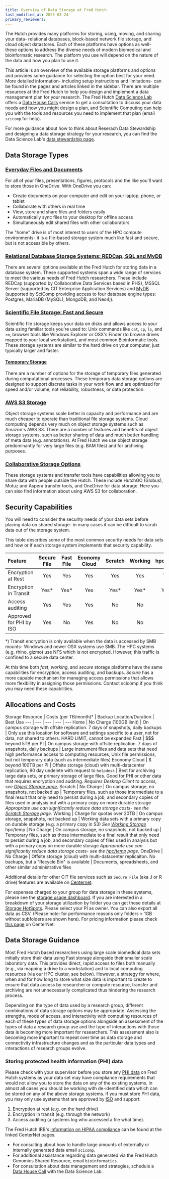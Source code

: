 ```yaml
---
title: Overview of Data Storage at Fred Hutch
last_modified_at: 2023-03-24
primary_reviewers: 
---
```


The Hutch provides many platforms for storing, using, moving, and sharing your data- relational databases, block-based network file storage, and cloud object datastores.  Each of these platforms have options as well- these options to address the diverse needs of modern biomedical and bioinformatic research.  The platform you use will depend on the nature of the data and how you plan to use it.

This article is an overview of the available storage platforms and options and provides some guidance for selecting the option best for your need. More detailed information- including setup instructions and limitations- can be found in the pages and articles linked in the sidebar.  There are multiple resources at the Fred Hutch to help you design and implement a data management plan for your research.  The Fred Hutch [Data Science Lab](https://hutchdatascience.org/) offers a [Data House Calls](https://hutchdatascience.org/datahousecalls/) service to get a consultation to discuss your data needs and how you might design a plan, and Scientific Computing can help you with the tools and resources you need to implement that plan (email `scicomp` for help).

For more guidance about how to think about Reserach Data Stewardship and designing a data storage strategy for your research, you can find the Data Science Lab's [data stewardship page](/datascience/stewardship/).

## Data Storage Types

### [Everyday Files and Documents](https://centernet.fredhutch.org/cn/u/center-it/help-desk/onedrive.html)
For all of your files, presentations, figures, protocols and the like you'll want to store those in OneDrive.  With OneDrive you can:

- Create documents on your computer and edit on your laptop, phone, or tablet
- Collaborate with others in real time
- View, store and share files and folders easily
- Automatically sync files to your desktop for offline access
- Simultaneously edit shared files with other collaborators

The "home" drive is of most interest to users of the HPC compute environments- it is a file-based storage system much like fast and secure, but is not accessible by others.

### [Relational Database Storage Systems: REDCap, SQL and MyDB](/scicomputing/store_databases/)

There are several options available at the Fred Hutch for storing data in a database system.  These supported systems span a wide range of services to meet the various needs of Fred Hutch researchers.  These include REDCap (supported by Collaborative Data Services based in PHS), MSSQL Server (supported by CIT Enterprise Application Services) and [MyDB](https://mydb.fredhutch.org/) (supported by SciComp providing access to four database engine types: Postgres, MariaDB (MySQL), MongoDB, and Neo4j).

### [Scientific File Storage: Fast and Secure](/scicomputing/store_posix/)

Scientific file storage keeps your data on disks and allows access to your data using familiar tools you're used to: Unix commands like `cat`, `cp`, `ls`, and `rm`,  browser tools like Windows Explorer or OSX's Finder (to browse drives mapped to your local workstation), and most common Bioinformatic tools. These storage systems are similar to the hard drive on your computer, just typically larger and faster.

#### [Temporary Storage](/scicomputing/store_task/)

There are a number of options for the storage of temporary files generated during computational processes.  These temporary data storage options are designed to support discrete tasks in your work flow and are optimized for speed and/or volume, not reliability, robustness, or data protection.

### [AWS S3 Storage](/scicomputing/store_objectstore/)

Object storage systems scale better in capacity and performance and are much cheaper to operate than traditional file storage systems. Cloud computing depends very much on object storage systems such as Amazon's AWS S3. There are a number of features and benefits of object storage systems, such as better sharing of data and much better handling of meta data (e.g. annotations). At Fred Hutch we use object storage predominantly for very large files (e.g. BAM files) and for archiving purposes.

### [Collaborative Storage Options](/scicomputing/store_collaboration/)

These storage systems and transfer tools have capabilities allowing you to share data with people outside the Hutch.  These include HutchGO (Globus), Motuz and Aspera transfer tools, and OneDrive for data storage. Here you can also find information about using AWS S3 for collaboration.

## Security Capabilities

You will need to consider the security needs of your data sets before placing data on shared storage- in many cases it can be difficult to scrub data out of the storage system.

This table describes some of the most common security needs for data sets and how or if each storage system implements that security capability.

|  Feature 	                | Secure File	| Fast File | Economy Cloud |  Scratch  	| Working    |  hpc/temp  |  OneDrive 	|
|:-	                        |:-:	        |:-:	      |:-:	          |:-:	        |:-:	       |:-:	        |:-:	        |
|  Encryption at Rest 	    |        Yes  |      Yes  |          Yes	|        Yes	| Yes        | Yes        |        Yes	|
|  Encryption in Transit    |        Yes* |      Yes* |          Yes	|        Yes* | Yes*       | Yes*       |        Yes	|
|  Access auditing 	        |        Yes	|      Yes  |    	     Yes  |         No	| No         | No         |        Yes	|
|  Approved for PHI by ISO 	|        Yes  |      No   |          Yes  |         No	| No         | No         |        Yes	|

*) Transit encryption is only available when the data is accessed by SMB mounts- Windows and newer OSX systems use SMB. The HPC systems (e.g. rhino, gizmo) use NFS which is not encrypted.  However, this traffic is confined to a secure data center.

At this time both _fast_, _working_, and _secure_ storage platforms have the same capabilities for encryption, access auditing, and backups.  _Secure_ has a more capable mechanism for managing access permissions that allows more flexibility in assigning those permissions.  Contact scicomp if you think you may need these capabilities.

## Allocations and Costs

Storage Resource | Costs (per TB/month)\*  | Backup Location/Duration | Best Use
--- | --- | --- | --- | ---
Home | No Charge (100GB limit) |  On campus storage with offsite replication. 7 days of snapshots, daily backups | Only use this location for software and settings specific to a user, not for data, not shared to others. HARD LIMIT, cannot be expanded
Fast | $$$ beyond 5TB per PI |  On campus storage with offsite replication. 7 days of snapshots, daily backups | Large instrument files and data sets that need high performance access to computing resources, Unix file permissions, but not temporary data (such as intermediate files)
Economy Cloud | $ beyond 100TB per PI |  Offsite storage (cloud) with multi-datacenter replication, 90 day undelete with request to `helpdesk` | Best for archiving large data sets, or primary storage of large files.  Good for PHI or other data that requires encryption and auditing. *Requires Desktop Client to access, see [Object Storage page.](/scicomputing/store_objectstore/)*
Scratch | No Charge | On campus storage, no snapshots, not backed up | Temporary files, such as those intermediate to a final result that only need to persist during a job, and secondary copies of files used in analysis but with a primary copy on more durable storage  *Appropriate use  can significantly reduce data storage costs- see the [Scratch Storage](/scicomputing/store_scratch/) page.*
Working | Charge for quotas over 20TB | On campus storage, snapshots, not backed up | Working data sets with a primary copy on durable storage (e.g. a primary copy in S3) *See [Working Storage](/scicomputing/store_working)*
hpc/temp | No Charge | On campus storage, no snapshots, not backed up | Temporary files, such as those intermediate to a final result that only need to persist during a job, and secondary copies of files used in analysis but with a primary copy on more durable storage  *Appropriate use  can significantly reduce data storage costs- see the [hpc/temp](/scicomputing/store_temp/) page.*
OneDrive | No Charge | Offsite storage (cloud) with multi-datacenter replicaiton. No backups, but a "Recycle Bin" is available | Documents, spreadsheets, and other similar administrative files

Additional details for other CIT file services such as `Secure File` (aka J or R drive) features are available on [Centernet](https://centernet.fredhutch.org/cn/u/center-it/services/storedataprotect.html).

For expenses charged to your group for data storage in these systems, please see the [storage usage dashboard](https://grafana.fredhutch.org/d/dy5I3SIMk/data-core-storage-usage/). If you are interested in a breakdown of your storage utilization by folder you can get these details at [Storage HotSpots](https://storage-hotspots.fhcrc.org/). Please select your PI as owner. You can also export all data as CSV. (Please note: for performance reasons only folders > 1GB without subfolders are shown here). For pricing information please check [this page](https://centernet.fredhutch.org/cn/u/shared-resources/data-resource.html) on CenterNet. 

## Data Storage Guidance

Most Fred Hutch based researchers using large scale biomedical data sets initially store their data using Fast storage alongside their smaller scale laboratory data. This provides direct, rapid access to files both manually (e.g., via mapping a drive to a workstation) and to local computing resources (via our HPC cluster, see below). However, a strategy for where, when and for how long to store what size data is important to create to ensure that data access by researcher or compute resource, transfer and archiving are not unnecessarily complicated thus hindering the research process.

Depending on the type of data used by a research group, different combinations of data storage options may be appropriate. Assessing the strengths, mode of access, and interactivity with computing resources of each of these types of data storage options alongside an assessment of the types of data a research group use and the type of interactions with those data is becoming more important for researchers. This assessment also is becoming more important to repeat over time as data storage and connectivity infrastructure changes and as the particular data types and interactions of research groups evolve.

### Storing protected health information (PHI) data

Please check with your supervisor before you store any [PHI data](https://cphs.berkeley.edu/hipaa/hipaa18.html) on Fred Hutch systems as your data set may have compliance requirements that would not allow you to store the data on any of the existing systems. In almost all cases you should be working with de-identified data which can be stored on any of the above storage systems. If you must store PHI data, you may only use systems that are approved by [ISO](https://centernet.fredhutch.org/cn/u/center-it/iso.html) and support:

1. Encryption at rest (e.g. on the hard drive)
2. Encryption in transit (e.g. through the network)
3. Access auditing (a systems log who accessed a file what time).

The Fred Hutch IRB's [information on HIPAA compliance](https://centernet.fredhutch.org/cn/u/irb/hipaa-compliance.html) can be found at the linked CenterNet pages.

  - For consulting about how to handle large amounts of externally or internally generated data email `scicomp`.
  - For additional assistance regarding data generated via the Fred Hutch Genomics Shared Resource, email `bioinformatics`.
  - For consultation about data management and strategies, schedule a [Data House Call](https://hutchdatascience.org/datahousecalls/) with the Data Science Lab. 

